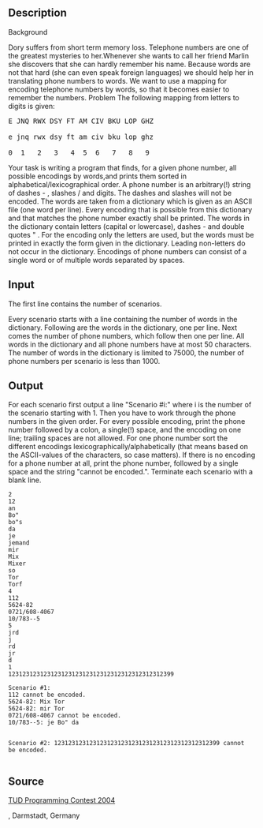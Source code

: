 <h2>Description</h2><p>Background
</p>Dory suffers from short term memory loss. Telephone numbers are one of the greatest mysteries to her.Whenever she wants to call her friend Marlin she discovers that she can hardly remember his name. Because words are not that hard (she can even speak foreign languages) we should help her in translating phone numbers to words.
We want to use a mapping for encoding telephone numbers by words, so that it becomes easier to remember the numbers.
Problem
The following mapping from letters to digits is given:
<pre>E JNQ RWX DSY FT AM CIV BKU LOP GHZ
<br>e jnq rwx dsy ft am civ bku lop ghz
<br>0  1   2   3   4  5  6   7   8   9</pre><p>
</p>Your task is writing a program that finds, for a given phone number, all possible encodings by words,and prints them sorted in alphabetical/lexicographical order. A phone number is an arbitrary(!) string of dashes - , slashes / and digits. The dashes and slashes will not be encoded. The words are taken from a dictionary which is given as an ASCII file (one word per line). Every encoding that is possible from this dictionary and that matches the phone number exactly shall be printed. The words in the dictionary contain letters (capital or lowercase), dashes - and double quotes " . For the encoding only the letters are used, but the words must be printed in exactly the form given in the dictionary. Leading non-letters do not occur in the dictionary. Encodings of phone numbers can consist of a single word or of multiple words separated by spaces.<h2>Input</h2><p>The first line contains the number of scenarios.
</p>Every scenario starts with a line containing the number of words in the dictionary. Following are the words in the dictionary, one per line. Next comes the number of phone numbers, which follow then one per line.
All words in the dictionary and all phone numbers have at most 50 characters. The number of words in the dictionary is limited to 75000, the number of phone numbers per scenario is less than 1000.<h2>Output</h2><p>For each scenario first output a line "Scenario #i:" where i is the number of the scenario starting with 1. Then you have to work through the phone numbers in the given order. For every possible encoding, print the phone number followed by a colon, a single(!) space, and the encoding on one line; trailing spaces are not allowed. For one phone number sort the different encodings lexicographically/alphabetically (that means based on the ASCII-values of the characters, so case matters). If there is no encoding for a phone number at all, print the phone number, followed by a single space and the string "cannot be encoded.". Terminate each scenario with a blank line.</p><pre><code class="language-input1">2
12
an
Bo&quot;
bo&quot;s
da
je
jemand
mir
Mix
Mixer
so
Tor
Torf
4
112
5624-82
0721/608-4067
10/783--5
5
jrd
j
rd
jr
d
1
12312312312312312312312312312312312312312312399</code></pre><pre><code class="language-output1">Scenario #1:
112 cannot be encoded.
5624-82: Mix Tor
5624-82: mir Tor
0721/608-4067 cannot be encoded.
10/783--5: je Bo&quot; da

Scenario #2:
12312312312312312312312312312312312312312312399 cannot be encoded.
</code></pre><h2>Source</h2><a href="searchproblem?field=source&amp;key=TUD+Programming+Contest+2004">TUD Programming Contest 2004</a><p>, Darmstadt, Germany</p>